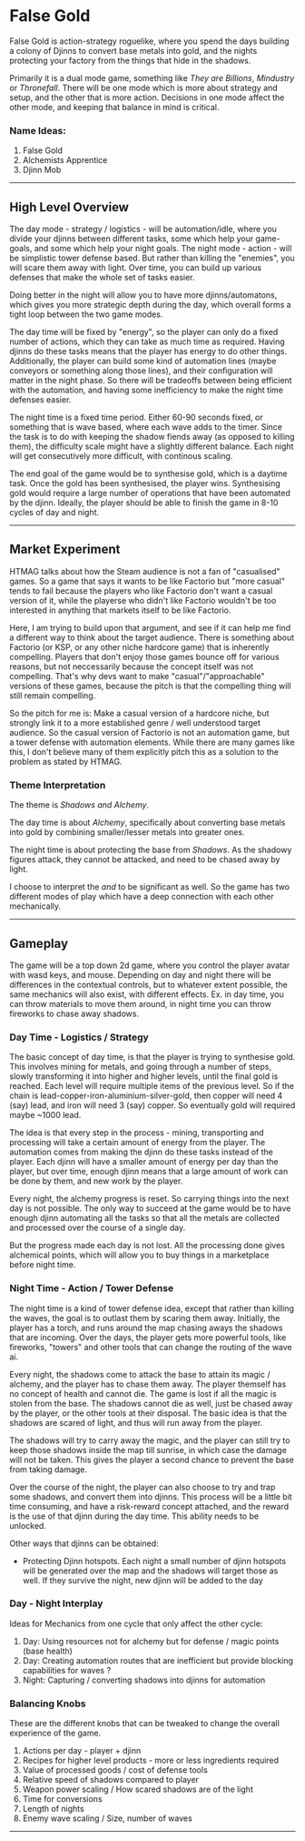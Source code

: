 # False Gold

False Gold is action-strategy roguelike, where you spend the days building a colony
of Djinns to convert base metals into gold, and the nights protecting your factory from
the things that hide in the shadows.

Primarily it is a dual mode game, something like _They are Billions_, _Mindustry_ or _Thronefall_.
There will be one mode which is more about strategy and setup, and the other that is more action.
Decisions in one mode affect the other mode, and keeping that balance in mind is critical.

### Name Ideas:
1. False Gold
2. Alchemists Apprentice
3. Djinn Mob

---

## High Level Overview

The day mode - strategy / logistics - will be automation/idle, where you divide your djinns
between different tasks, some which help your game-goals, and some which help your night goals.
The night mode - action - will be simplistic tower defense based. But rather than killing the
"enemies", you will scare them away with light. Over time, you can build up various defenses
that make the whole set of tasks easier.

Doing better in the night will allow you to have more djinns/automatons, which gives you more
strategic depth during the day, which overall forms a tight loop between the two game modes.

The day time will be fixed by "energy", so the player can only do a fixed number of actions, which
they can take as much time as required. Having djinns do these tasks means that the player has
energy to do other things. Additionally, the player can build some kind of automation lines (maybe
conveyors or something along those lines), and their configuration will matter in the night phase.
So there will be tradeoffs between being efficient with the automation, and having some inefficiency
to make the night time defenses easier.

The night time is a fixed time period. Either 60-90 seconds fixed, or something that is wave based,
where each wave adds to the timer. Since the task is to do with keeping the shadow fiends away (as
opposed to killing them), the difficulty scale might have a slightly different balance. Each night
will get consecutively more difficult, with continous scaling.

The end goal of the game would be to synthesise gold, which is a daytime task. Once the gold has been
synthesised, the player wins. Synthesising gold would require a large number of operations that have
been automated by the djinn. Ideally, the player should be able to finish the game in 8-10 cycles of
day and night.

---

## Market Experiment

HTMAG talks about how the Steam audience is not a fan of "casualised" games. So a game that says it
wants to be like Factorio but "more casual" tends to fail because the players who like Factorio
don't want a casual version of it, while the playerse who didn't like Factorio wouldn't be too
interested in anything that markets itself to be like Factorio.

Here, I am trying to build upon that argument, and see if it can help me find a different way
to think about the target audience. There is something about Factorio (or KSP, or any other niche
hardcore game) that is inherently compelling. Players that don't enjoy those games bounce off
for various reasons, but not neccessarily because the concept itself was not compelling. That's
why devs want to make "casual"/"approachable" versions of these games, because the pitch is that
the compelling thing will still remain compelling.

So the pitch for me is: Make a casual version of a hardcore niche, but strongly link it to a more
established genre / well understood target audience. So the casual version of Factorio is not an
automation game, but a tower defense with automation elements. While there are many games like this,
I don't believe many of them explicitly pitch this as a solution to the problem as stated by HTMAG.

### Theme Interpretation
The theme is _Shadows and Alchemy_.

The day time is about _Alchemy_, specifically about converting base metals into gold
by combining smaller/lesser metals into greater ones. 

The night time is about protecting the base from
_Shadows_. As the shadowy figures attack, they cannot be attacked, and need to be chased away by light.

I choose to interpret the _and_ to be significant as well. So the game has two different modes of play
which have a deep connection with each other mechanically.

---

## Gameplay

The game will be a top down 2d game, where you control the player avatar with wasd keys, and mouse.
Depending on day and night there will be differences in the contextual controls, but to whatever
extent possible, the same mechanics will also exist, with different effects. Ex. in day time, you can
throw materials to move them around, in night time you can throw fireworks to chase away shadows.

### Day Time - Logistics / Strategy

The basic concept of day time, is that the player is trying to synthesise gold. This involves
mining for metals, and going through a number of steps, slowly transforming it into higher and
higher levels, until the final gold is reached. Each level will require multiple items of the
previous level. So if the chain is lead-copper-iron-aluminium-silver-gold, then copper will need
4 (say) lead, and iron will need 3 (say) copper. So eventually gold will required maybe ~1000 lead.

The idea is that every step in the process - mining, transporting and processing will take a certain
amount of energy from the player. The automation comes from making the djinn do these tasks instead
of the player. Each djinn will have a smaller amount of energy per day than the player, but over
time, enough djinn means that a large amount of work can be done by them, and new work by the player.

Every night, the alchemy progress is reset. So carrying things into the next day is not possible.
The only way to succeed at the game would be to have enough djinn automating all the tasks so that
all the metals are collected and processed over the course of a single day.

But the progress made each day is not lost. All the processing done gives alchemical points, which
will allow you to buy things in a marketplace before night time.

### Night Time - Action / Tower Defense

The night time is a kind of tower defense idea, except that rather than killing the waves, the goal
is to outlast them by scaring them away. Initially, the player has a torch, and runs around the map
chasing aways the shadows that are incoming. Over the days, the player gets more powerful tools,
like fireworks, "towers" and other tools that can change the routing of the wave ai.

Every night, the shadows come to attack the base to attain its magic / alchemy, and the player has
to chase them away. The player themself has no concept of health and cannot die. The game is lost
if all the magic is stolen from the base. The shadows cannot die as well, just be chased away by
the player, or the other tools at their disposal. The basic idea is that the shadows are scared of
light, and thus will run away from the player.

The shadows will try to carry away the magic, and the player can still try to keep those shadows inside
the map till sunrise, in which case the damage will not be taken. This gives the player a second chance
to prevent the base from taking damage.

Over the course of the night, the player can also choose to try and trap some shadows, and convert
them into djinns. This process will be a little bit time consuming, and have a risk-reward concept
attached, and the reward is the use of that djinn during the day time. This ability needs to be unlocked.

Other ways that djinns can be obtained:
- Protecting Djinn hotspots. Each night a small number of djinn hotspots will be generated over the
map and the shadows will target those as well. If they survive the night, new djinn will be added to
the day

### Day - Night Interplay

Ideas for Mechanics from one cycle that only affect the other cycle:
1. Day: Using resources not for alchemy but for defense / magic points (base health)
2. Day: Creating automation routes that are inefficient but provide blocking capabilities for waves ?
3. Night: Capturing / converting shadows into djinns for automation

### Balancing Knobs

These are the different knobs that can be tweaked to change the overall experience of the game.

1. Actions per day - player + djinn
2. Recipes for higher level products - more or less ingredients required
3. Value of processed goods / cost of defense tools
4. Relative speed of shadows compared to player
5. Weapon power scaling / How scared shadows are of the light
6. Time for conversions
7. Length of nights
8. Enemy wave scaling / Size, number of waves

---


